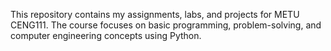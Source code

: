 This repository contains my assignments, labs, and projects for METU CENG111.
The course focuses on basic programming, problem-solving, and computer engineering concepts using Python.
